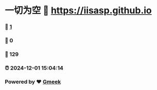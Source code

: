 # 一切为空 :link: https://iisasp.github.io 
### :page_facing_up: [1](https://iisasp.github.io/tag.html) 
### :speech_balloon: 0 
### :hibiscus: 129 
### :alarm_clock: 2024-12-01 15:04:14 
### Powered by :heart: [Gmeek](https://github.com/Meekdai/Gmeek)
